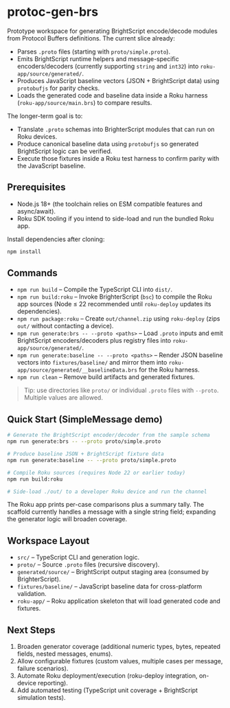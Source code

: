 # protoc-gen-brs

Prototype workspace for generating BrightScript encode/decode modules from Protocol Buffers definitions. The current slice already:

- Parses `.proto` files (starting with `proto/simple.proto`).
- Emits BrightScript runtime helpers and message-specific encoders/decoders (currently supporting `string` and `int32`) into `roku-app/source/generated/`.
- Produces JavaScript baseline vectors (JSON + BrightScript data) using `protobufjs` for parity checks.
- Loads the generated code and baseline data inside a Roku harness (`roku-app/source/main.brs`) to compare results.

The longer-term goal is to:

- Translate `.proto` schemas into BrighterScript modules that can run on Roku devices.
- Produce canonical baseline data using `protobufjs` so generated BrightScript logic can be verified.
- Execute those fixtures inside a Roku test harness to confirm parity with the JavaScript baseline.

## Prerequisites

- Node.js 18+ (the toolchain relies on ESM compatible features and async/await).
- Roku SDK tooling if you intend to side-load and run the bundled Roku app.

Install dependencies after cloning:

```bash
npm install
```

## Commands

- `npm run build` – Compile the TypeScript CLI into `dist/`.
- `npm run build:roku` – Invoke BrighterScript (`bsc`) to compile the Roku app sources (Node ≤ 22 recommended until `roku-deploy` updates its dependencies).
- `npm run package:roku` – Create `out/channel.zip` using `roku-deploy` (zips `out/` without contacting a device).
- `npm run generate:brs -- --proto <paths>` – Load `.proto` inputs and emit BrightScript encoders/decoders plus registry files into `roku-app/source/generated/`.
- `npm run generate:baseline -- --proto <paths>` – Render JSON baseline vectors into `fixtures/baseline/` and mirror them into `roku-app/source/generated/__baselineData.brs` for the Roku harness.
- `npm run clean` – Remove build artifacts and generated fixtures.

> Tip: use directories like `proto/` or individual `.proto` files with `--proto`. Multiple values are allowed.

## Quick Start (SimpleMessage demo)

```bash
# Generate the BrightScript encoder/decoder from the sample schema
npm run generate:brs -- --proto proto/simple.proto

# Produce baseline JSON + BrightScript fixture data
npm run generate:baseline -- --proto proto/simple.proto

# Compile Roku sources (requires Node 22 or earlier today)
npm run build:roku

# Side-load ./out/ to a developer Roku device and run the channel
```

The Roku app prints per-case comparisons plus a summary tally. The scaffold currently handles a message with a single string field; expanding the generator logic will broaden coverage.

## Workspace Layout

- `src/` – TypeScript CLI and generation logic.
- `proto/` – Source `.proto` files (recursive discovery).
- `generated/source/` – BrightScript output staging area (consumed by BrighterScript).
- `fixtures/baseline/` – JavaScript baseline data for cross-platform validation.
- `roku-app/` – Roku application skeleton that will load generated code and fixtures.

## Next Steps

1. Broaden generator coverage (additional numeric types, bytes, repeated fields, nested messages, enums).
2. Allow configurable fixtures (custom values, multiple cases per message, failure scenarios).
3. Automate Roku deployment/execution (roku-deploy integration, on-device reporting).
4. Add automated testing (TypeScript unit coverage + BrightScript simulation tests).

